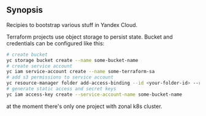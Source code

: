 ## Synopsis

Recipies to bootstrap various stuff in Yandex Cloud.

Terraform projects use object storage to persist state. Bucket and credentials can be configured like this:
```bash
# create bucket
yc storage bucket create --name some-bucket-name
# create service account
yc iam service-account create --name some-terraform-sa
# add s3 permissions to service account
yc resource-manager folder add-access-binding --id <your-folder-id> --role storage.uploader --subject serviceAccount:<created-service-account-id>
# generate static access and secret keys
yc iam access-key create --service-account-name some-bucket-name
```

at the moment there's only one project with zonal k8s cluster.
